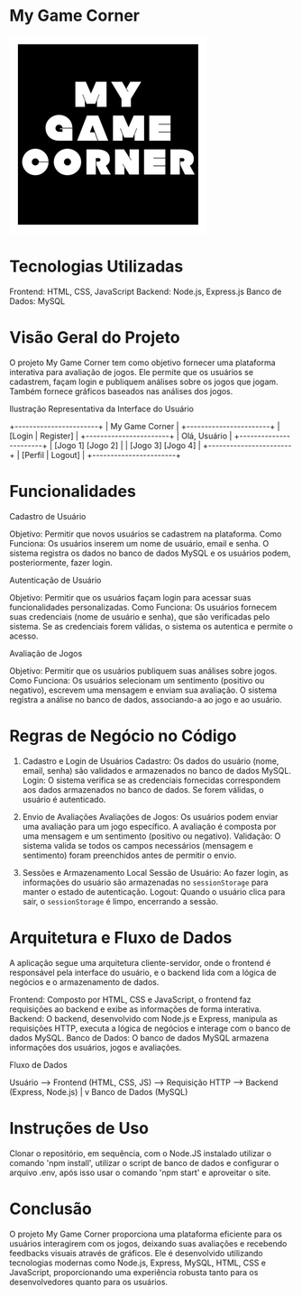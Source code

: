 # My Game Corner
<img src="public/assets/mgc_logo.png"></img>

# Tecnologias Utilizadas

 Frontend: HTML, CSS, JavaScript
 Backend: Node.js, Express.js
 Banco de Dados: MySQL

 
# Visão Geral do Projeto

O projeto My Game Corner tem como objetivo fornecer uma plataforma interativa para avaliação de jogos. Ele permite que os usuários se cadastrem, façam login e publiquem análises sobre os jogos que jogam. Também fornece gráficos baseados nas análises dos jogos.

 Ilustração Representativa da Interface do Usuário


 +-----------------------+
 |     My Game Corner    |
 +-----------------------+
 |    [Login | Register] |
 +-----------------------+
 |      Olá, Usuário     |
 +-----------------------+
 |   [Jogo 1] [Jogo 2]   |
 |   [Jogo 3] [Jogo 4]   |
 +-----------------------+
 |   [Perfil | Logout]   |
 +-----------------------+


# Funcionalidades

 Cadastro de Usuário

 Objetivo: Permitir que novos usuários se cadastrem na plataforma.
 Como Funciona: Os usuários inserem um nome de usuário, email e senha. O sistema registra os dados no banco de dados MySQL e os usuários podem, posteriormente, fazer login.

 Autenticação de Usuário

 Objetivo: Permitir que os usuários façam login para acessar suas funcionalidades personalizadas.
 Como Funciona: Os usuários fornecem suas credenciais (nome de usuário e senha), que são verificadas pelo sistema. Se as credenciais forem válidas, o sistema os autentica e permite o acesso.

 Avaliação de Jogos

 Objetivo: Permitir que os usuários publiquem suas análises sobre jogos.
 Como Funciona: Os usuários selecionam um sentimento (positivo ou negativo), escrevem uma mensagem e enviam sua avaliação. O sistema registra a análise no banco de dados, associando-a ao jogo e ao usuário.

# Regras de Negócio no Código

1. Cadastro e Login de Usuários
     Cadastro: Os dados do usuário (nome, email, senha) são validados e armazenados no banco de dados MySQL.
     Login: O sistema verifica se as credenciais fornecidas correspondem aos dados armazenados no banco de dados. Se forem válidas, o usuário é autenticado.

2. Envio de Avaliações
     Avaliações de Jogos: Os usuários podem enviar uma avaliação para um jogo específico. A avaliação é composta por uma mensagem e um sentimento (positivo ou negativo).
     Validação: O sistema valida se todos os campos necessários (mensagem e sentimento) foram preenchidos antes de permitir o envio.

3. Sessões e Armazenamento Local
     Sessão de Usuário: Ao fazer login, as informações do usuário são armazenadas no `sessionStorage` para manter o estado de autenticação.
     Logout: Quando o usuário clica para sair, o `sessionStorage` é limpo, encerrando a sessão.

# Arquitetura e Fluxo de Dados

A aplicação segue uma arquitetura cliente-servidor, onde o frontend é responsável pela interface do usuário, e o backend lida com a lógica de negócios e o armazenamento de dados.

Frontend: Composto por HTML, CSS e JavaScript, o frontend faz requisições ao backend e exibe as informações de forma interativa.
Backend: O backend, desenvolvido com Node.js e Express, manipula as requisições HTTP, executa a lógica de negócios e interage com o banco de dados MySQL.
Banco de Dados: O banco de dados MySQL armazena informações dos usuários, jogos e avaliações.

Fluxo de Dados


 Usuário --> Frontend (HTML, CSS, JS) --> Requisição HTTP --> Backend (Express, Node.js)
                                                      |
                                                      v
                                             Banco de Dados (MySQL)


# Instruções de Uso

Clonar o repositório, em sequência, com o Node.JS instalado utilizar o comando 'npm install', utilizar o script de banco de dados e configurar o arquivo .env, após isso usar o comando 'npm start' e aproveitar o site.

# Conclusão

O projeto My Game Corner proporciona uma plataforma eficiente para os usuários interagirem com os jogos, deixando suas avaliações e recebendo feedbacks visuais através de gráficos. Ele é desenvolvido utilizando tecnologias modernas como Node.js, Express, MySQL, HTML, CSS e JavaScript, proporcionando uma experiência robusta tanto para os desenvolvedores quanto para os usuários.